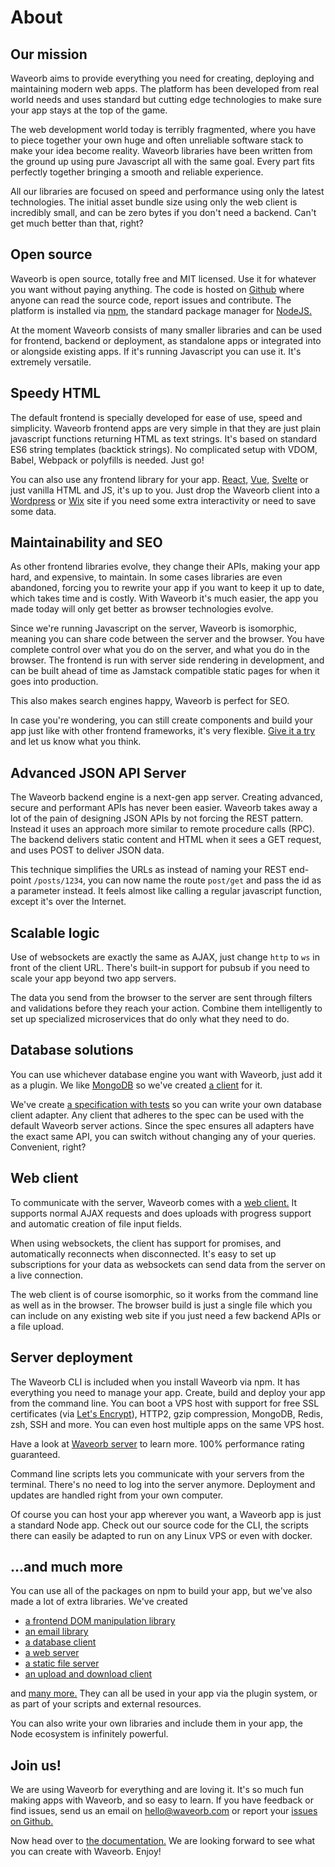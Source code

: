 # About

## Our mission

Waveorb aims to provide everything you need for creating, deploying and maintaining modern web apps. The platform has been developed from real world needs and uses standard but cutting edge technologies to make sure your app stays at the top of the game.

The web development world today is terribly fragmented, where you have to piece together your own huge and often unreliable software stack to make your idea become reality. Waveorb libraries have been written from the ground up using pure Javascript all with the same goal. Every part fits perfectly together bringing a smooth and reliable experience.

All our libraries are focused on speed and performance using only the latest technologies. The initial asset bundle size using only the web client is incredibly small, and can be zero bytes if you don't need a backend. Can't get much better than that, right?

## Open source

Waveorb is open source, totally free and MIT licensed. Use it for whatever you want without paying anything. The code is hosted on [Github](https://github.com/eldoy/waveorb) where anyone can read the source code, report issues and contribute. The platform is installed via [npm](https://npmjs.com), the standard package manager for [NodeJS.](https://nodejs.org)

At the moment Waveorb consists of many smaller libraries and can be used for frontend, backend or deployment, as standalone apps or integrated into or alongside existing apps. If it's running Javascript you can use it. It's extremely versatile.

## Speedy HTML

The default frontend is specially developed for ease of use, speed and simplicity. Waveorb frontend apps are very simple in that they are just plain javascript functions returning HTML as text strings. It's based on standard ES6 string templates (backtick strings). No complicated setup with VDOM, Babel, Webpack or polyfills is needed. Just go!

You can also use any frontend library for your app. [React,](https://reactjs.org) [Vue,](https://vuejs.org) [Svelte](https://svelte.dev) or just vanilla HTML and JS, it's up to you. Just drop the Waveorb client into a [Wordpress](https://wordpress.org) or [Wix](https://www.wix.com) site if you need some extra interactivity or need to save some data.

## Maintainability and SEO

As other frontend libraries evolve, they change their APIs, making your app hard, and expensive, to maintain. In some cases libraries are even abandoned, forcing you to rewrite your app if you want to keep it up to date, which takes time and is costly. With Waveorb it's much easier, the app you made today will only get better as browser technologies evolve.

Since we're running Javascript on the server, Waveorb is isomorphic, meaning you can share code between the server and the browser. You have complete control over what you do on the server, and what you do in the browser. The frontend is run with server side rendering in development, and can be built ahead of time as Jamstack compatible static pages for when it goes into production.

This also makes search engines happy, Waveorb is perfect for SEO.

In case you're wondering, you can still create components and build your app just like with other frontend frameworks, it's very flexible. [Give it a try](/doc/pages) and let us know what you think.

## Advanced JSON API Server

The Waveorb backend engine is a next-gen app server. Creating advanced, secure and performant APIs has never been easier. Waveorb takes away a lot of the pain of designing JSON APIs by not forcing the REST pattern. Instead it uses an approach more similar to remote procedure calls (RPC). The backend delivers static content and HTML when it sees a GET request, and uses POST to deliver JSON data.

This technique simplifies the URLs as instead of naming your REST end-point `/posts/1234`, you can now name the route `post/get` and pass the id as a parameter instead. It feels almost like calling a regular javascript function, except it's over the Internet.

## Scalable logic

Use of websockets are exactly the same as AJAX, just change `http` to `ws` in front of the client URL. There's built-in support for pubsub if you need to scale your app beyond two app servers.

The data you send from the browser to the server are sent through filters and validations before they reach your action. Combine them intelligently to set up specialized microservices that do only what they need to do.

## Database solutions

You can use whichever database engine you want with Waveorb, just add it as a plugin. We like [MongoDB](https://www.mongodb.com) so we've created [a client](https://github.com/eldoy/mongowave) for it.

We've create [a specification with tests](https://github.com/eldoy/waveorb-db) so you can write your own database client adapter. Any client that adheres to the spec can be used with the default Waveorb server actions. Since the spec ensures all adapters have the exact same API, you can switch without changing any of your queries. Convenient, right?

## Web client

To communicate with the server, Waveorb comes with a [web client.](https://github.com/eldoy/waveorb-client) It supports normal AJAX requests and does uploads with progress support and automatic creation of file input fields.

When using websockets, the client has support for promises, and automatically reconnects when disconnected. It's easy to set up subscriptions for your data as websockets can send data from the server on a live connection.

The web client is of course isomorphic, so it works from the command line as well as in the browser. The browser build is just a single file which you can include on any existing web site if you just need a few backend APIs or a file upload.

## Server deployment

The Waveorb CLI is included when you install Waveorb via npm. It has everything you need to manage your app. Create, build and deploy your app from the command line. You can boot a VPS host with support for free SSL certificates (via [Let's Encrypt](https://letsencrypt.org)), HTTP2, gzip compression, MongoDB, Redis, zsh, SSH and more. You can even host multiple apps on the same VPS host.

Have a look at [Waveorb server](https://github.com/eldoy/waveorb-server) to learn more. 100% performance rating guaranteed.

Command line scripts lets you communicate with your servers from the terminal. There's no need to log into the server anymore. Deployment and updates are handled right from your own computer.

Of course you can host your app wherever you want, a Waveorb app is just a standard Node app. Check out our source code for the CLI, the scripts there can easily be adapted to run on any Linux VPS or even with docker.

## ...and much more

You can use all of the packages on npm to build your app, but we've also made a lot of extra libraries. We've created

* [a frontend DOM manipulation library](https://github.com/eldoy/haka)
* [an email library](https://github.com/eldoy/wmail)
* [a database client](https://github.com/eldoy/mongowave)
* [a web server](https://github.com/eldoy/furu)
* [a static file server](https://github.com/eldoy/smor)
* [an upload and download client](https://github.com/eldoy/dugg)

and [many more.](/doc/libraries) They can all be used in your app via the plugin system, or as part of your scripts and external resources.

You can also write your own libraries and include them in your app, the Node ecosystem is infinitely powerful.

## Join us!

We are using Waveorb for everything and are loving it. It's so much fun making apps with Waveorb, and so easy to learn. If you have feedback or find issues, send us an email on [hello@waveorb.com](mailto:hello@waveorb.com) or report your [issues on Github.](https://github.com/eldoy/waveorb/issues)

Now head over to [the documentation.](/docs) We are looking forward to see what you can create with Waveorb. Enjoy!
